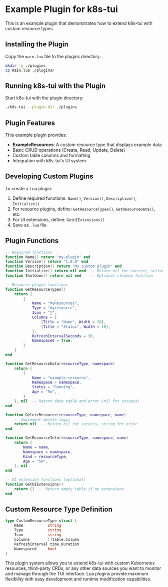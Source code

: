 # Example Plugin for k8s-tui

This is an example plugin that demonstrates how to extend k8s-tui with custom resource types.

## Installing the Plugin

Copy the `main.lua` file to the plugins directory:

```bash
mkdir -p ./plugins
cp main.lua ./plugins/
```

## Running k8s-tui with the Plugin

Start k8s-tui with the plugin directory:

```bash
./k8s-tui --plugin-dir ./plugins
```

## Plugin Features

This example plugin provides:

- **ExampleResources**: A custom resource type that displays example data
- Basic CRUD operations (Create, Read, Update, Delete)
- Custom table columns and formatting
- Integration with k8s-tui's UI system

## Developing Custom Plugins

To create a Lua plugin:

1. Define required functions: `Name()`, `Version()`, `Description()`, `Initialize()`
2. For resource plugins, define: `GetResourceTypes()`, `GetResourceData()`, etc.
3. For UI extensions, define: `GetUIExtensions()`
4. Save as `.lua` file

## Plugin Functions

```lua
-- Required functions
function Name() return "my-plugin" end
function Version() return "1.0.0" end
function Description() return "My custom plugin" end
function Initialize() return nil end  -- Return nil for success, string for error
function Shutdown() return nil end    -- Optional cleanup function

-- Resource plugin functions
function GetResourceTypes()
    return {
        {
            Name = "MyResources",
            Type = "myresource",
            Icon = "🔌",
            Columns = {
                {Title = "Name", Width = 20},
                {Title = "Status", Width = 10},
            },
            RefreshIntervalSeconds = 30,
            Namespaced = true,
        }
    }
end

function GetResourceData(resourceType, namespace)
    return {
        {
            Name = "example-resource",
            Namespace = namespace,
            Status = "Running",
            Age = "5m",
        }
    }, nil  -- Return data table and error (nil for success)
end

function DeleteResource(resourceType, namespace, name)
    -- Implement delete logic
    return nil  -- Return nil for success, string for error
end

function GetResourceInfo(resourceType, namespace, name)
    return {
        Name = name,
        Namespace = namespace,
        Kind = resourceType,
        Age = "5m",
    }, nil
end

-- UI extension functions (optional)
function GetUIExtensions()
    return {}  -- Return empty table if no extensions
end
```

## Custom Resource Type Definition

```go
type CustomResourceType struct {
    Name           string
    Type           string
    Icon           string
    Columns        []table.Column
    RefreshInterval time.Duration
    Namespaced     bool
}
```

This plugin system allows you to extend k8s-tui with custom Kubernetes resources, third-party CRDs, or any other data sources you want to monitor and manage through the TUI interface. Lua plugins provide maximum flexibility with easy development and runtime modification capabilities.